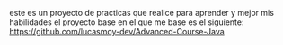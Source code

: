 este es un proyecto de practicas que realice para aprender y mejor mis habilidades el proyecto base en el que me base es el siguiente: https://github.com/lucasmoy-dev/Advanced-Course-Java
